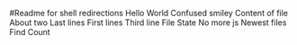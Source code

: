 #Readme for shell redirections
Hello World
Confused smiley
Content of file
About two
Last lines
First lines
Third line
File
State
No more js
Newest files
Find
Count
